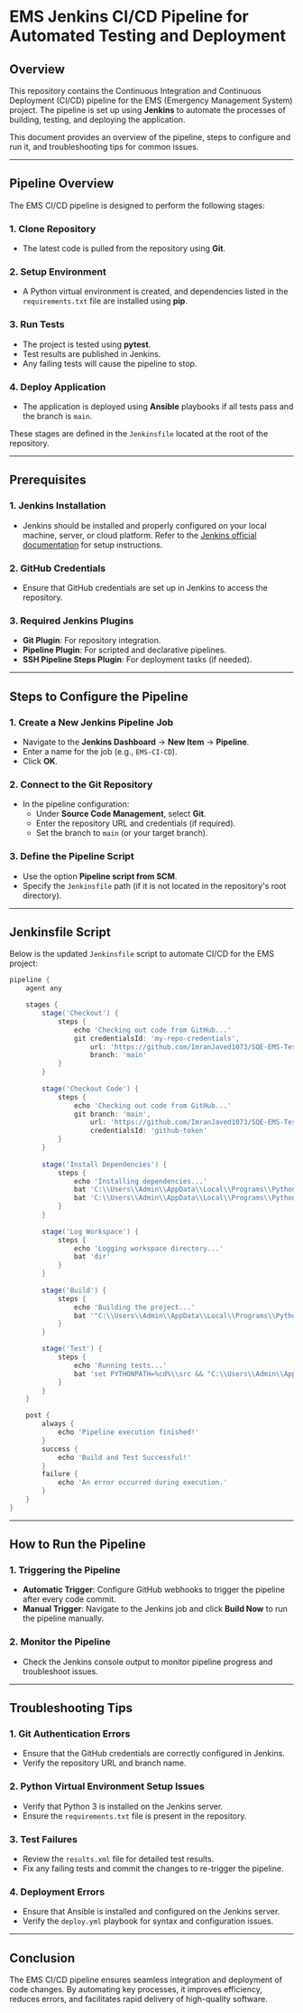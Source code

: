# EMS Jenkins CI/CD Pipeline for Automated Testing and Deployment

## **Overview**
This repository contains the Continuous Integration and Continuous Deployment (CI/CD) pipeline for the EMS (Emergency Management System) project. The pipeline is set up using **Jenkins** to automate the processes of building, testing, and deploying the application.

This document provides an overview of the pipeline, steps to configure and run it, and troubleshooting tips for common issues.

---

## **Pipeline Overview**
The EMS CI/CD pipeline is designed to perform the following stages:

### **1. Clone Repository**
- The latest code is pulled from the repository using **Git**.

### **2. Setup Environment**
- A Python virtual environment is created, and dependencies listed in the `requirements.txt` file are installed using **pip**.

### **3. Run Tests**
- The project is tested using **pytest**.
- Test results are published in Jenkins.
- Any failing tests will cause the pipeline to stop.

### **4. Deploy Application**
- The application is deployed using **Ansible** playbooks if all tests pass and the branch is `main`.

These stages are defined in the `Jenkinsfile` located at the root of the repository.

---

## **Prerequisites**

### **1. Jenkins Installation**
- Jenkins should be installed and properly configured on your local machine, server, or cloud platform. Refer to the [Jenkins official documentation](https://www.jenkins.io/doc/) for setup instructions.

### **2. GitHub Credentials**
- Ensure that GitHub credentials are set up in Jenkins to access the repository.

### **3. Required Jenkins Plugins**
- **Git Plugin**: For repository integration.
- **Pipeline Plugin**: For scripted and declarative pipelines.
- **SSH Pipeline Steps Plugin**: For deployment tasks (if needed).

---

## **Steps to Configure the Pipeline**

### **1. Create a New Jenkins Pipeline Job**
- Navigate to the **Jenkins Dashboard** → **New Item** → **Pipeline**.
- Enter a name for the job (e.g., `EMS-CI-CD`).
- Click **OK**.

### **2. Connect to the Git Repository**
- In the pipeline configuration:
  - Under **Source Code Management**, select **Git**.
  - Enter the repository URL and credentials (if required).
  - Set the branch to `main` (or your target branch).

### **3. Define the Pipeline Script**
- Use the option **Pipeline script from SCM**.
- Specify the `Jenkinsfile` path (if it is not located in the repository's root directory).

---

## **Jenkinsfile Script**
Below is the updated `Jenkinsfile` script to automate CI/CD for the EMS project:

```groovy
pipeline {
    agent any

    stages {
        stage('Checkout') {
            steps {
                echo 'Checking out code from GitHub...'
                git credentialsId: 'my-repo-credentials', 
                    url: 'https://github.com/ImranJaved1073/SQE-EMS-Testing', 
                    branch: 'main'
            }
        }
        
        stage('Checkout Code') {
            steps {
                echo 'Checking out code from GitHub...'
                git branch: 'main', 
                    url: 'https://github.com/ImranJaved1073/SQE-EMS-Testing', 
                    credentialsId: 'github-token'
            }
        }
        
        stage('Install Dependencies') {
            steps {
                echo 'Installing dependencies...'
                bat 'C:\\Users\\Admin\\AppData\\Local\\Programs\\Python\\Python312\\python.exe -m pip install --upgrade pip'
                bat 'C:\\Users\\Admin\\AppData\\Local\\Programs\\Python\\Python312\\python.exe -m pip install -r requirements.txt'
            }
        }
        
        stage('Log Workspace') {
            steps {
                echo 'Logging workspace directory...'
                bat 'dir'
            }
        }
        
        stage('Build') {
            steps {
                echo 'Building the project...'
                bat '"C:\\Users\\Admin\\AppData\\Local\\Programs\\Python\\Python312\\python.exe" --version'
            }
        }

        stage('Test') {
            steps {
                echo 'Running tests...'
                bat 'set PYTHONPATH=%cd%\\src && "C:\\Users\\Admin\\AppData\\Local\\Programs\\Python\\Python312\\python.exe" -m pytest pytest_test_cases.py'
            }
        }
    }

    post {
        always {
            echo 'Pipeline execution finished!'
        }
        success {
            echo 'Build and Test Successful!'
        }
        failure {
            echo 'An error occurred during execution.'
        }
    }
}

```

---

## **How to Run the Pipeline**

### **1. Triggering the Pipeline**
- **Automatic Trigger**: Configure GitHub webhooks to trigger the pipeline after every code commit.
- **Manual Trigger**: Navigate to the Jenkins job and click **Build Now** to run the pipeline manually.

### **2. Monitor the Pipeline**
- Check the Jenkins console output to monitor pipeline progress and troubleshoot issues.

---

## **Troubleshooting Tips**

### **1. Git Authentication Errors**
- Ensure that the GitHub credentials are correctly configured in Jenkins.
- Verify the repository URL and branch name.

### **2. Python Virtual Environment Setup Issues**
- Verify that Python 3 is installed on the Jenkins server.
- Ensure the `requirements.txt` file is present in the repository.

### **3. Test Failures**
- Review the `results.xml` file for detailed test results.
- Fix any failing tests and commit the changes to re-trigger the pipeline.

### **4. Deployment Errors**
- Ensure that Ansible is installed and configured on the Jenkins server.
- Verify the `deploy.yml` playbook for syntax and configuration issues.

---

## **Conclusion**
The EMS CI/CD pipeline ensures seamless integration and deployment of code changes. By automating key processes, it improves efficiency, reduces errors, and facilitates rapid delivery of high-quality software.
